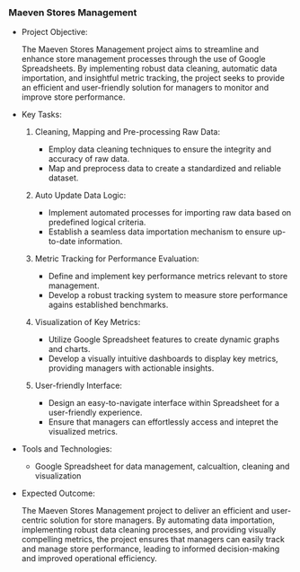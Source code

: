 ### **Maeven Stores Management**

- Project Objective:

  The Maeven Stores Management project aims to streamline and enhance store management processes through the use of
  Google Spreadsheets. By implementing robust data cleaning, automatic data importation, and insightful metric
  tracking, the project seeks to provide an efficient and user-friendly solution for managers to monitor and improve
  store performance.

- Key Tasks:

  1. Cleaning, Mapping and Pre-processing Raw Data:
     
     - Employ data cleaning techniques to ensure the integrity and accuracy of raw data.
     - Map and preprocess data to create a standardized and reliable dataset.

  2. Auto Update Data Logic:
     
     - Implement automated processes for importing raw data based on predefined logical criteria.
     - Establish a seamless data importation mechanism to ensure up-to-date information.
    
  3. Metric Tracking for Performance Evaluation:
     
     - Define and implement key performance metrics relevant to store management.
     - Develop a robust tracking system to measure store performance agains established benchmarks.
    
  4. Visualization of Key Metrics:

     - Utilize Google Spreadsheet features to create dynamic graphs and charts.
     - Develop a visually intuitive dashboards to display key metrics, providing managers with actionable insights.

  5. User-friendly Interface:

     - Design an easy-to-navigate interface within Spreadsheet for a user-friendly experience.
     - Ensure that managers can effortlessly access and intepret the visualized metrics.

- Tools and Technologies:

  - Google Spreadsheet for data management, calcualtion, cleaning and visualization

- Expected Outcome:

  The Maeven Stores Management project to deliver an efficient and user-centric solution for store managers. By
  automating data importation, implementing robust data cleaning processes, and providing visually compelling
  metrics, the project ensures that managers can easily track and manage store performance, leading to informed
  decision-making and improved operational efficiency.
